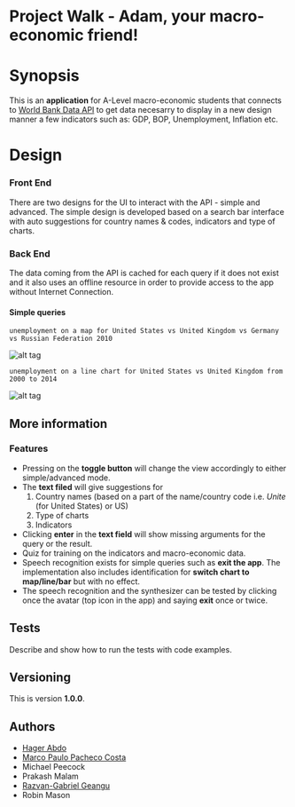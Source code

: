 # Project Walk - Adam, your macro-economic friend!

# Synopsis

This is an **application** for A-Level macro-economic students that connects to [World Bank Data API](https://datahelpdesk.worldbank.org/knowledgebase/topics/125589-developer-information) to get data necesarry to display in a new design manner a few indicators such as: GDP, BOP, Unemployment, Inflation etc.

# Design

### Front End
There are two designs for the UI to interact with the API - simple and advanced. The simple design is developed based on a search bar interface with auto suggestions for country names & codes, indicators and type of charts.

### Back End
The data coming from the API is cached for each query if it does not exist and it also uses an offline resource in order to provide access to the app without Internet Connection.

#### Simple queries
```
unemployment on a map for United States vs United Kingdom vs Germany vs Russian Federation 2010
```
![alt tag](https://doc-14-c4-docs.googleusercontent.com/docs/securesc/mpif32oojb6v7k3mp9828ia18n50jkec/kt14ssh8jevv1ha4ejaaqmp90jj794eu/1481716800000/05860371902366768687/05860371902366768687/0B75PkoKKan1EOFNyaFZjakJ0ZVk?e=download&nonce=a96t1p9tpuric&user=05860371902366768687&hash=v9c91djgkpi4pge6nlp68khe7oblantd)

```
unemployment on a line chart for United States vs United Kingdom from 2000 to 2014
```
![alt tag](https://dl.dropboxusercontent.com/u/57929798/SEG/Screen%20Shot%202016-12-14%20at%201.23.49%20pm.png)

## More information
### Features
* Pressing on the **toggle button** will change the view accordingly to either simple/advanced mode.
* The **text filed** will give suggestions for
    1. Country names (based on a part of the name/country code i.e. *Unite* (for United States) or US)
    2. Type of charts
    3. Indicators
* Clicking **enter** in the **text field** will show missing arguments for the query or the result.
* Quiz for training on the indicators and macro-economic data.
* Speech recognition exists for simple queries such as **exit the app**. The implementation also includes identification for **switch chart to map/line/bar** but with no effect.
* The speech recognition and the synthesizer can be tested by clicking once the avatar (top icon in the app) and saying **exit** once or twice.

## Tests

Describe and show how to run the tests with code examples.

## Versioning

This is version **1.0.0**.

## Authors
* [Hager Abdo](https://github.com/hagerabdo)
* [Marco Paulo Pacheco Costa](https://github.com/mpcosta)
* Michael Peecock
* Prakash Malam
* [Razvan-Gabriel Geangu](https://github.com/RazvanGeangu)
* Robin Mason
